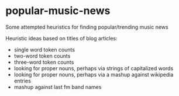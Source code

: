 popular-music-news
==================

Some attempted heuristics for finding popular/trending music news

Heuristic ideas based on titles of blog articles:

- single word token counts
- two-word token counts
- three-word token counts
- looking for proper nouns, perhaps via strings of capitalized words
- looking for proper nouns, perhaps via a mashup against wikipedia entries
- mashup against last fm band names
